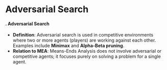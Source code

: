 # Adversarial Search

#### . **Adversarial Search**

* **Definition**: Adversarial search is used in competitive environments where two or more agents (players) are working against each other. Examples include **Minimax** and **Alpha-Beta pruning**.
* **Relation to MEA**: Means-Ends Analysis does not involve adversarial or competitive agents; it focuses purely on solving a problem for a single agent.
